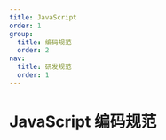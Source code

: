 ```yaml
---
title: JavaScript
order: 1
group:
  title: 编码规范
  order: 2
nav:
  title: 研发规范
  order: 1
---
```


# JavaScript 编码规范
